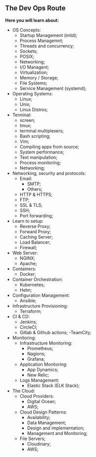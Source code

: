 ## The Dev Ops Route

**Here you will learn about:**

- OS Concepts:
  - Startup Management (initd);
  - Process Managemnt;
  - Threads and concurrency;
  - Sockets;
  - POSIX;
  - Networking;
  - I/O Managent;
  - Virtualization;
  - Memory / Storage;
  - File Systems;
  - Service Management (systemd);
- Operating Systems:
  - Linux;
  - Unix;
  - Linux Distros;
- Terminal:
  - screen;
  - tmux;
  - terminal multiplexers;
  - Bash scripting;
  - Vim;
  - Compiling apps from source;
  - System performance;
  - Text manipulation;
  - Process monitoring;
  - Networking;
- Networking, security and protocols:
  - Email:
    - SMTP;
    - Others;
  - HTTP & HTTPS;
  - FTP;
  - SSL & TLS;
  - SSH;
  - Port forwarding;
- Learn to setup:
  - Reverse Proxy;
  - Forward Proxy;
  - Caching Server;
  - Load Balancer;
  - Firewall;
- Web Server:
  - NGINX;
  - Apache;
- Containers:
  - Docker;
- Container Orchestration:
  - Kubernetes;
  - Helm;
- Configuration Management:
  - Ansible;
- Infrastructure Provisioning:
  - Terraform;
- CI & CD:
  - Jenkins;
  - CircleCI;
  - Gitlab & Github actions;
    -TeamCity;
- Monitoring:
  - Infrastructure Monitoring:
    - Prometheus;
    - Nagions;
    - Grafana;
  - Application Monitoring:
    - App Dynamics;
    - New Relic;
  - Logs Management:
    - Elastic Stack (ELK Stack);
- The Cloud:
  - Cloud Providers:
    - Digital Ocean;
    - AWS;
  - Cloud Design Patterns:
    - Availability;
    - Data Management;
    - Design and implementation;
    - Management and Monitoring;
  - File Servers;
    - Cloudinary;
    - AWS;
